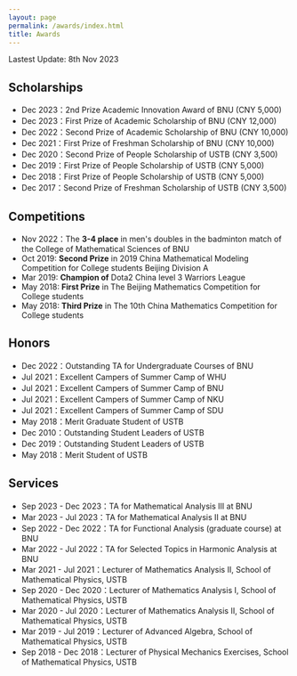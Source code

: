 ```yaml
---
layout: page
permalink: /awards/index.html
title: Awards
---
```


Lastest Update: 8th Nov 2023 

## Scholarships

- Dec 2023：2nd Prize Academic Innovation Award of BNU (CNY 5,000)
- Dec 2023：First Prize of Academic Scholarship of BNU (CNY 12,000)
- Dec 2022：Second Prize of Academic Scholarship of BNU (CNY 10,000)
- Dec 2021：First Prize of Freshman Scholarship of BNU (CNY 10,000)
- Dec 2020：Second Prize of People Scholarship of USTB (CNY 3,500)
- Dec 2019：First Prize of People Scholarship of USTB (CNY 5,000)
- Dec 2018：First Prize of People Scholarship of USTB (CNY 5,000)
- Dec 2017：Second Prize of Freshman Scholarship of USTB (CNY 3,500)

## Competitions

- Nov 2022：The **3-4 place** in men's doubles in the badminton match of the College of Mathematical Sciences of BNU
- Oct 2019: **Second Prize** in 2019 China Mathematical Modeling Competition for College students Beijing Division A 
- Mar 2019: **Champion of** Dota2 China level 3 Warriors League
- May 2018: **First Prize** in The Beijing Mathematics Competition for College students
- May 2018: **Third Prize** in The 10th China Mathematics Competition for College students

## Honors
- Dec 2022：Outstanding TA for Undergraduate Courses of BNU
- Jul 2021：Excellent Campers of Summer Camp of WHU
- Jul 2021：Excellent Campers of Summer Camp of BNU
- Jul 2021：Excellent Campers of Summer Camp of NKU
- Jul 2021：Excellent Campers of Summer Camp of SDU
- May 2018：Merit Graduate Student of USTB
- Dec 2010：Outstanding Student Leaders of USTB
- Dec 2019：Outstanding Student Leaders of USTB
- May 2018：Merit Student of USTB

## Services

- Sep 2023 - Dec 2023：TA for Mathematical Analysis III at BNU
- Mar 2023 - Jul 2023：TA for Mathematical Analysis II at BNU
- Sep 2022 - Dec 2022：TA for Functional Analysis (graduate course) at BNU
- Mar 2022 - Jul 2022：TA for Selected Topics in Harmonic Analysis at BNU
- Mar 2021 - Jul 2021：Lecturer of Mathematics Analysis II, School of Mathematical Physics, USTB
- Sep 2020 - Dec 2020：Lecturer of Mathematics Analysis I, School of Mathematical Physics, USTB
- Mar 2020 - Jul 2020：Lecturer of Mathematics Analysis II, School of Mathematical Physics, USTB
- Mar 2019 - Jul 2019：Lecturer of Advanced Algebra, School of Mathematical Physics, USTB
- Sep 2018 - Dec 2018：Lecturer of Physical Mechanics Exercises, School of Mathematical Physics, USTB

